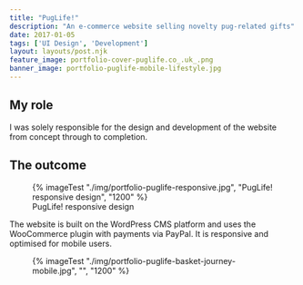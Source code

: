 ```yaml
---
title: "PugLife!"
description: "An e-commerce website selling novelty pug-related gifts"
date: 2017-01-05
tags: ['UI Design', 'Development']
layout: layouts/post.njk
feature_image: portfolio-cover-puglife.co_.uk_.png
banner_image: portfolio-puglife-mobile-lifestyle.jpg
---
```

## My role

I was solely responsible for the design and development of the website from concept through to completion.

## The outcome

<figure>
{% imageTest "./img/portfolio-puglife-responsive.jpg", "PugLife! responsive design", "1200" %}
<figcaption>PugLife! responsive design</figcaption>
</figure>

The website is built on the WordPress CMS platform and uses the WooCommerce plugin with payments via PayPal. It is responsive and optimised for mobile users.

<figure>
{% imageTest "./img/portfolio-puglife-basket-journey-mobile.jpg", "", "1200" %}
</figure>
